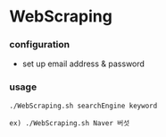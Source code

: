 # WebScraping

### configuration

 - set up email address & password

### usage
```
./WebScraping.sh searchEngine keyword

ex) ./WebScraping.sh Naver 버섯
```
